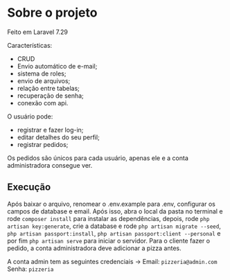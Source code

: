 # Sobre o projeto
Feito em Laravel 7.29

Características:
* CRUD
* Envio automático de e-mail;
* sistema de roles;
* envio de arquivos;
* relação entre tabelas;
* recuperação de senha;
* conexão com api.

O usuário pode:
* registrar e fazer log-in;
* editar detalhes do seu perfil;
* registrar pedidos;

Os pedidos são únicos para cada usuário, apenas ele e a conta administradora consegue ver.

## Execução
Após baixar o arquivo, renomear o .env.example para .env, configurar os campos de database e email. 
Após isso, abra o local da pasta no terminal e rode `composer install` para instalar as dependências, depois, rode `php artisan key:generate`, crie a database e rode `php artisan migrate --seed`, `php artisan passport:install`, `php artisan passport:client --personal` e por fim `php artisan serve` para iniciar o servidor. Para o cliente fazer o pedido, a conta administradora deve adicionar a pizza antes.

A conta admin tem as seguintes credenciais ->
Email: `pizzeria@admin.com`
Senha: `pizzeria`
